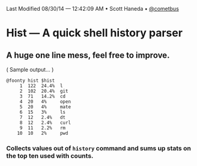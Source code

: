 Last Modified 08/30/14 — 12:42:09 AM • Scott Haneda • [@cometbus](https://twitter.com/cometbus)

# Hist — A quick shell history parser

## A huge one line mess, feel free to improve.  
( Sample output… )

    @foonty hist $hist
         1	122  24.4%  l
         2	102  20.4%  git
         3	71   14.2%  cd
         4	20   4%     open
         5	20   4%     mate
         6	15   3%     ls
         7	12   2.4%   dt
         8	12   2.4%   curl
         9	11   2.2%   rm
        10	10   2%     pwd


### Collects values out of `history` command and sums up stats on the top ten used with counts.
